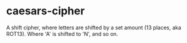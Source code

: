 # caesars-cipher
A shift cipher, where letters are shifted by a set amount (13 places, aka ROT13). Where 'A' is shifted to 'N', and so on.
